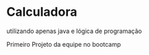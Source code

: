 # Calculadora

utilizando apenas java e lógica de programação 

Primeiro Projeto da equipe no bootcamp
